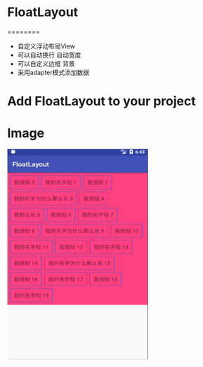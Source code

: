 # FloatLayout
========
- 自定义浮动布局View
- 可以自动换行 自动宽度
- 可以自定义边框 背景
- 采用adapter模式添加数据

Add FloatLayout to your project
========

Image
========
<img src="https://github.com/xiansenxuan/FloatLayout/blob/master/imags/2018-05-24_144323.png" width = "320" height = "480" alt="sample"/>


